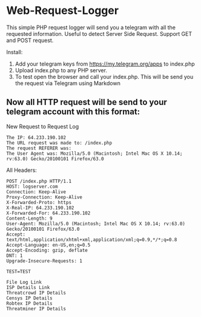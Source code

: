 # Web-Request-Logger

This simple PHP request logger will send you a telegram with all the requested information. Useful to detect Server Side Request. Support GET and POST request.

Install:
1. Add your telegram keys from https://my.telegram.org/apps to index.php
2. Upload index.php to any PHP server.
3. To test open the browser and call your index.php. This will be send you the request via Telegram using Markdown




## Now all HTTP request will be send to your telegram account with this format:

New Request to Request Log
```
The IP: 64.233.190.102
The URL request was made to: /index.php 
The request REFERER was: 
The User Agent was: Mozilla/5.0 (Macintosh; Intel Mac OS X 10.14; rv:63.0) Gecko/20100101 Firefox/63.0
```

All Headers:
```
POST /index.php HTTP/1.1
HOST: logserver.com
Connection: Keep-Alive 
Proxy-Connection: Keep-Alive  
X-Forwarded-Proto: https 
X-Real-IP: 64.233.190.102
X-Forwarded-For: 64.233.190.102
Content-Length: 9 
User-Agent: Mozilla/5.0 (Macintosh; Intel Mac OS X 10.14; rv:63.0) Gecko/20100101 Firefox/63.0 
Accept: text/html,application/xhtml+xml,application/xml;q=0.9,*/*;q=0.8 
Accept-Language: en-US,en;q=0.5 
Accept-Encoding: gzip, deflate 
DNT: 1 
Upgrade-Insecure-Requests: 1 

TEST=TEST
```

```
File Log Link
ISP Details Link
Threatcrowd IP Details
Censys IP Details
Robtex IP Details
Threatminer IP Details
```

